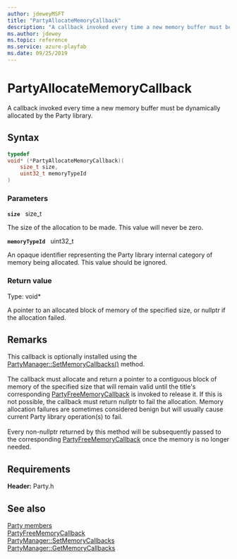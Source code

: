 ```yaml
---
author: jdeweyMSFT
title: "PartyAllocateMemoryCallback"
description: "A callback invoked every time a new memory buffer must be dynamically allocated by the Party library."
ms.author: jdewey
ms.topic: reference
ms.service: azure-playfab
ms.date: 09/25/2019
---
```


# PartyAllocateMemoryCallback  

A callback invoked every time a new memory buffer must be dynamically allocated by the Party library.  

## Syntax  
  
```cpp
typedef
void* (*PartyAllocateMemoryCallback)(  
    size_t size,  
    uint32_t memoryTypeId  
)  
```  
  
### Parameters  
  
**`size`** &nbsp; size_t  
  
The size of the allocation to be made. This value will never be zero.  
  
**`memoryTypeId`** &nbsp; uint32_t  
  
An opaque identifier representing the Party library internal category of memory being allocated. This value should be ignored.  
  
  
### Return value
Type: void*
  
A pointer to an allocated block of memory of the specified size, or nullptr if the allocation failed.
  
## Remarks  
  
This callback is optionally installed using the [PartyManager::SetMemoryCallbacks()](../classes/PartyManager/methods/partymanager_setmemorycallbacks.md) method. <br /><br /> The callback must allocate and return a pointer to a contiguous block of memory of the specified size that will remain valid until the title's corresponding [PartyFreeMemoryCallback](partyfreememorycallback.md) is invoked to release it. If this is not possible, the callback must return nullptr to fail the allocation. Memory allocation failures are sometimes considered benign but will usually cause current Party library operation(s) to fail.   <br /><br /> Every non-nullptr returned by this method will be subsequently passed to the corresponding [PartyFreeMemoryCallback](partyfreememorycallback.md) once the memory is no longer needed.
  
## Requirements  
  
**Header:** Party.h
  
## See also  
[Party members](../party_members.md)  
[PartyFreeMemoryCallback](partyfreememorycallback.md)  
[PartyManager::SetMemoryCallbacks](../classes/PartyManager/methods/partymanager_setmemorycallbacks.md)  
[PartyManager::GetMemoryCallbacks](../classes/PartyManager/methods/partymanager_getmemorycallbacks.md)
  
  
